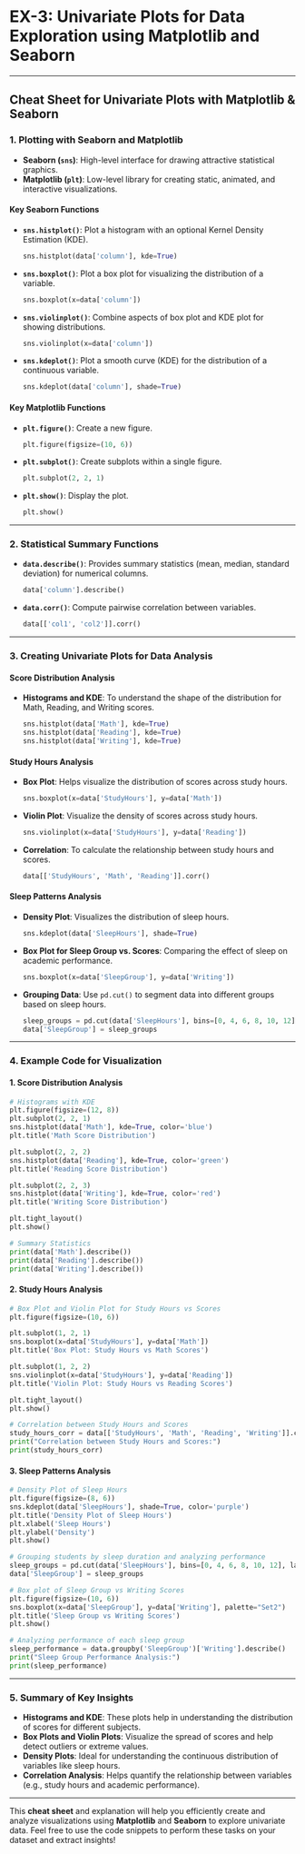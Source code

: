 # EX-3: Univariate Plots for Data Exploration using Matplotlib and Seaborn
---

## **Cheat Sheet for Univariate Plots with Matplotlib & Seaborn**

### **1. Plotting with Seaborn and Matplotlib**

- **Seaborn (`sns`)**: High-level interface for drawing attractive statistical graphics.
- **Matplotlib (`plt`)**: Low-level library for creating static, animated, and interactive visualizations.

#### **Key Seaborn Functions**

- **`sns.histplot()`**: Plot a histogram with an optional Kernel Density Estimation (KDE).
  ```python
  sns.histplot(data['column'], kde=True)
  ```

- **`sns.boxplot()`**: Plot a box plot for visualizing the distribution of a variable.
  ```python
  sns.boxplot(x=data['column'])
  ```

- **`sns.violinplot()`**: Combine aspects of box plot and KDE plot for showing distributions.
  ```python
  sns.violinplot(x=data['column'])
  ```

- **`sns.kdeplot()`**: Plot a smooth curve (KDE) for the distribution of a continuous variable.
  ```python
  sns.kdeplot(data['column'], shade=True)
  ```

#### **Key Matplotlib Functions**

- **`plt.figure()`**: Create a new figure.
  ```python
  plt.figure(figsize=(10, 6))
  ```

- **`plt.subplot()`**: Create subplots within a single figure.
  ```python
  plt.subplot(2, 2, 1)
  ```

- **`plt.show()`**: Display the plot.
  ```python
  plt.show()
  ```

---

### **2. Statistical Summary Functions**

- **`data.describe()`**: Provides summary statistics (mean, median, standard deviation) for numerical columns.
  ```python
  data['column'].describe()
  ```

- **`data.corr()`**: Compute pairwise correlation between variables.
  ```python
  data[['col1', 'col2']].corr()
  ```

---

### **3. Creating Univariate Plots for Data Analysis**

#### **Score Distribution Analysis**

- **Histograms and KDE**: To understand the shape of the distribution for Math, Reading, and Writing scores.
  ```python
  sns.histplot(data['Math'], kde=True)
  sns.histplot(data['Reading'], kde=True)
  sns.histplot(data['Writing'], kde=True)
  ```

#### **Study Hours Analysis**

- **Box Plot**: Helps visualize the distribution of scores across study hours.
  ```python
  sns.boxplot(x=data['StudyHours'], y=data['Math'])
  ```

- **Violin Plot**: Visualize the density of scores across study hours.
  ```python
  sns.violinplot(x=data['StudyHours'], y=data['Reading'])
  ```

- **Correlation**: To calculate the relationship between study hours and scores.
  ```python
  data[['StudyHours', 'Math', 'Reading']].corr()
  ```

#### **Sleep Patterns Analysis**

- **Density Plot**: Visualizes the distribution of sleep hours.
  ```python
  sns.kdeplot(data['SleepHours'], shade=True)
  ```

- **Box Plot for Sleep Group vs. Scores**: Comparing the effect of sleep on academic performance.
  ```python
  sns.boxplot(x=data['SleepGroup'], y=data['Writing'])
  ```

- **Grouping Data**: Use `pd.cut()` to segment data into different groups based on sleep hours.
  ```python
  sleep_groups = pd.cut(data['SleepHours'], bins=[0, 4, 6, 8, 10, 12], labels=['0-4', '4-6', '6-8', '8-10', '10-12'])
  data['SleepGroup'] = sleep_groups
  ```

---

### **4. Example Code for Visualization**

#### **1. Score Distribution Analysis**

```python
# Histograms with KDE
plt.figure(figsize=(12, 8))
plt.subplot(2, 2, 1)
sns.histplot(data['Math'], kde=True, color='blue')
plt.title('Math Score Distribution')

plt.subplot(2, 2, 2)
sns.histplot(data['Reading'], kde=True, color='green')
plt.title('Reading Score Distribution')

plt.subplot(2, 2, 3)
sns.histplot(data['Writing'], kde=True, color='red')
plt.title('Writing Score Distribution')

plt.tight_layout()
plt.show()

# Summary Statistics
print(data['Math'].describe())
print(data['Reading'].describe())
print(data['Writing'].describe())
```

#### **2. Study Hours Analysis**

```python
# Box Plot and Violin Plot for Study Hours vs Scores
plt.figure(figsize=(10, 6))

plt.subplot(1, 2, 1)
sns.boxplot(x=data['StudyHours'], y=data['Math'])
plt.title('Box Plot: Study Hours vs Math Scores')

plt.subplot(1, 2, 2)
sns.violinplot(x=data['StudyHours'], y=data['Reading'])
plt.title('Violin Plot: Study Hours vs Reading Scores')

plt.tight_layout()
plt.show()

# Correlation between Study Hours and Scores
study_hours_corr = data[['StudyHours', 'Math', 'Reading', 'Writing']].corr()
print("Correlation between Study Hours and Scores:")
print(study_hours_corr)
```

#### **3. Sleep Patterns Analysis**

```python
# Density Plot of Sleep Hours
plt.figure(figsize=(8, 6))
sns.kdeplot(data['SleepHours'], shade=True, color='purple')
plt.title('Density Plot of Sleep Hours')
plt.xlabel('Sleep Hours')
plt.ylabel('Density')
plt.show()

# Grouping students by sleep duration and analyzing performance
sleep_groups = pd.cut(data['SleepHours'], bins=[0, 4, 6, 8, 10, 12], labels=['0-4', '4-6', '6-8', '8-10', '10-12'])
data['SleepGroup'] = sleep_groups

# Box plot of Sleep Group vs Writing Scores
plt.figure(figsize=(10, 6))
sns.boxplot(x=data['SleepGroup'], y=data['Writing'], palette="Set2")
plt.title('Sleep Group vs Writing Scores')
plt.show()

# Analyzing performance of each sleep group
sleep_performance = data.groupby('SleepGroup')['Writing'].describe()
print("Sleep Group Performance Analysis:")
print(sleep_performance)
```

---

### **5. Summary of Key Insights**

- **Histograms and KDE**: These plots help in understanding the distribution of scores for different subjects.
- **Box Plots and Violin Plots**: Visualize the spread of scores and help detect outliers or extreme values.
- **Density Plots**: Ideal for understanding the continuous distribution of variables like sleep hours.
- **Correlation Analysis**: Helps quantify the relationship between variables (e.g., study hours and academic performance).

---

This **cheat sheet** and explanation will help you efficiently create and analyze visualizations using **Matplotlib** and **Seaborn** to explore univariate data. Feel free to use the code snippets to perform these tasks on your dataset and extract insights!
